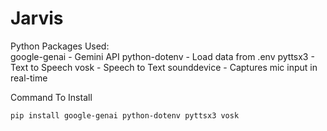 # Jarvis

Python Packages Used:  
google-genai - Gemini API
python-dotenv - Load data from .env
pyttsx3 - Text to Speech
vosk - Speech to Text
sounddevice - Captures mic input in real-time

Command To Install 

```
pip install google-genai python-dotenv pyttsx3 vosk
```